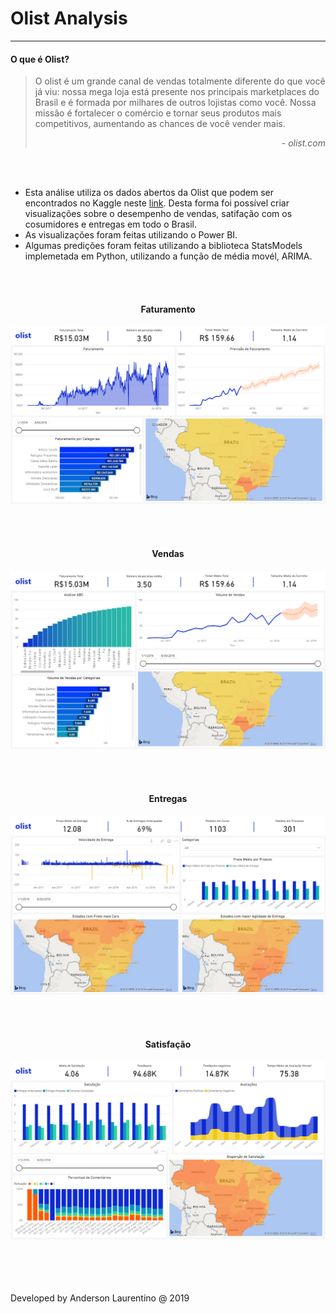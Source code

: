 # Olist Analysis
---

#### O que é Olist?

> O olist é um grande canal de vendas totalmente diferente do que você já viu: nossa mega loja está presente nos principais marketplaces do Brasil e é formada por milhares de outros lojistas como você. Nossa missão é fortalecer o comércio e tornar seus produtos mais competitivos, aumentando as chances de você vender mais.
> _<div style="text-align: right;text">- olist.com</div>_

<br>
<br>

- Esta análise utiliza os dados abertos da Olist que podem ser encontrados no Kaggle neste [link](https://www.kaggle.com/olistbr/brazilian-ecommerce). Desta forma foi possível criar visualizações sobre o desempenho de vendas, satifação com os cosumidores e entregas em todo o Brasil.
- As visualizações foram feitas utilizando o Power BI.
- Algumas predições foram feitas utilizando a biblioteca StatsModels implemetada em Python, utilizando a função de média movél, ARIMA.

<br>
<br>

<h4 style="text-align: center">Faturamento</h4>

![Faturamento](images/faturamento.png "Faturamento")

<br>
<br>

<h4 style="text-align: center">Vendas</h4>

![Vendas](images/vendas.png "Vendas")

<br>
<br>

<h4 style="text-align: center">Entregas</h4>

![Entregas](images/entregas.png "Entregas")

<br>
<br>

<h4 style="text-align: center">Satisfação</h4>

![Satisfação](images/satisfacao.png "Satisfação")



<br>
<br>
<br>
<br>
Developed by Anderson Laurentino @ 2019